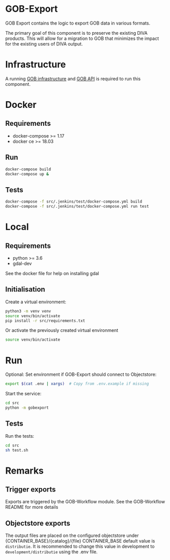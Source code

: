 # GOB-Export

GOB Export contains the logic to export GOB data in various formats.

The primary goal of this component is to preserve the existing DIVA products.
This will allow for a migration to GOB that minimizes the impact for the existing users of DIVA output.

# Infrastructure

A running [GOB infrastructure](https://github.com/Amsterdam/GOB-Infra) and
[GOB API](https://github.com/Amsterdam/GOB-API)
is required to run this component.

# Docker

## Requirements

* docker-compose >= 1.17
* docker ce >= 18.03

## Run

```bash
docker-compose build
docker-compose up &
```

## Tests

```bash
docker-compose -f src/.jenkins/test/docker-compose.yml build
docker-compose -f src/.jenkins/test/docker-compose.yml run test
```

# Local

## Requirements

* python >= 3.6
* gdal-dev

See the docker file for help on installing gdal

## Initialisation

Create a virtual environment:

```bash
python3 -m venv venv
source venv/bin/activate
pip install -r src/requirements.txt
```

Or activate the previously created virtual environment

```bash
source venv/bin/activate
```

# Run

Optional: Set environment if GOB-Export should connect to Objectstore:

```bash
export $(cat .env | xargs)  # Copy from .env.example if missing
```

Start the service:

```bash
cd src
python -m gobexport
```

## Tests

Run the tests:

```bash
cd src
sh test.sh
```

# Remarks

## Trigger exports

Exports are triggered by the GOB-Workflow module. See the GOB-Workflow README for more details

## Objectstore exports

The output files are placed on the configured objectstore under {CONTAINER_BASE}/{catalog}/{file}
CONTAINER_BASE default value is `distributie`.
It is recommended to change this value in development to `development/distributie` using the .env file.
